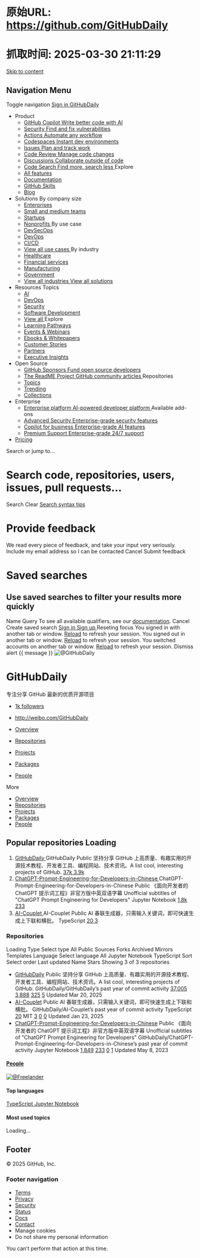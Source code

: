 # 原始URL: https://github.com/GitHubDaily

# 抓取时间: 2025-03-30 21:11:29

[Skip to content](https://github.com/GitHubDaily#start-of-content)
## Navigation Menu
Toggle navigation
[ ](https://github.com/)
[ Sign in ](https://github.com/login?return_to=https%3A%2F%2Fgithub.com%2FGitHubDaily)
[GitHubDaily](https://github.com/GitHubDaily)
  * Product 
    * [ GitHub Copilot Write better code with AI  ](https://github.com/features/copilot)
    * [ Security Find and fix vulnerabilities  ](https://github.com/features/security)
    * [ Actions Automate any workflow  ](https://github.com/features/actions)
    * [ Codespaces Instant dev environments  ](https://github.com/features/codespaces)
    * [ Issues Plan and track work  ](https://github.com/features/issues)
    * [ Code Review Manage code changes  ](https://github.com/features/code-review)
    * [ Discussions Collaborate outside of code  ](https://github.com/features/discussions)
    * [ Code Search Find more, search less  ](https://github.com/features/code-search)
Explore
    * [ All features ](https://github.com/features)
    * [ Documentation ](https://docs.github.com)
    * [ GitHub Skills ](https://skills.github.com)
    * [ Blog ](https://github.blog)
  * Solutions 
By company size
    * [ Enterprises ](https://github.com/enterprise)
    * [ Small and medium teams ](https://github.com/team)
    * [ Startups ](https://github.com/enterprise/startups)
    * [ Nonprofits ](https://github.com/solutions/industry/nonprofits)
By use case
    * [ DevSecOps ](https://github.com/solutions/use-case/devsecops)
    * [ DevOps ](https://github.com/solutions/use-case/devops)
    * [ CI/CD ](https://github.com/solutions/use-case/ci-cd)
    * [ View all use cases ](https://github.com/solutions/use-case)
By industry
    * [ Healthcare ](https://github.com/solutions/industry/healthcare)
    * [ Financial services ](https://github.com/solutions/industry/financial-services)
    * [ Manufacturing ](https://github.com/solutions/industry/manufacturing)
    * [ Government ](https://github.com/solutions/industry/government)
    * [ View all industries ](https://github.com/solutions/industry)
[ View all solutions ](https://github.com/solutions)
  * Resources 
Topics
    * [ AI ](https://github.com/resources/articles/ai)
    * [ DevOps ](https://github.com/resources/articles/devops)
    * [ Security ](https://github.com/resources/articles/security)
    * [ Software Development ](https://github.com/resources/articles/software-development)
    * [ View all ](https://github.com/resources/articles)
Explore
    * [ Learning Pathways ](https://resources.github.com/learn/pathways)
    * [ Events & Webinars ](https://resources.github.com)
    * [ Ebooks & Whitepapers ](https://github.com/resources/whitepapers)
    * [ Customer Stories ](https://github.com/customer-stories)
    * [ Partners ](https://partner.github.com)
    * [ Executive Insights ](https://github.com/solutions/executive-insights)
  * Open Source 
    * [ GitHub Sponsors Fund open source developers  ](https://github.com/sponsors)
    * [ The ReadME Project GitHub community articles  ](https://github.com/readme)
Repositories
    * [ Topics ](https://github.com/topics)
    * [ Trending ](https://github.com/trending)
    * [ Collections ](https://github.com/collections)
  * Enterprise 
    * [ Enterprise platform AI-powered developer platform  ](https://github.com/enterprise)
Available add-ons
    * [ Advanced Security Enterprise-grade security features  ](https://github.com/enterprise/advanced-security)
    * [ Copilot for business Enterprise-grade AI features  ](https://github.com/features/copilot/copilot-business)
    * [ Premium Support Enterprise-grade 24/7 support  ](https://github.com/premium-support)
  * [Pricing](https://github.com/pricing)


Search or jump to...
# Search code, repositories, users, issues, pull requests...
Search 
Clear
[Search syntax tips](https://docs.github.com/search-github/github-code-search/understanding-github-code-search-syntax)
#  Provide feedback 
We read every piece of feedback, and take your input very seriously.
Include my email address so I can be contacted
Cancel  Submit feedback 
#  Saved searches 
## Use saved searches to filter your results more quickly
Name
Query
To see all available qualifiers, see our [documentation](https://docs.github.com/search-github/github-code-search/understanding-github-code-search-syntax). 
Cancel  Create saved search 
[ Sign in ](https://github.com/login?return_to=https%3A%2F%2Fgithub.com%2FGitHubDaily)
[ Sign up ](https://github.com/signup?ref_cta=Sign+up&ref_loc=header+logged+out&ref_page=%2F%3Corg-login%3E&source=header) Reseting focus
You signed in with another tab or window. [Reload](https://github.com/GitHubDaily) to refresh your session. You signed out in another tab or window. [Reload](https://github.com/GitHubDaily) to refresh your session. You switched accounts on another tab or window. [Reload](https://github.com/GitHubDaily) to refresh your session. Dismiss alert
{{ message }}
![@GitHubDaily](https://avatars.githubusercontent.com/u/46262515?s=200&v=4)
#  GitHubDaily 
专注分享 GitHub 最新的优质开源项目
  * [ 1k followers ](https://github.com/orgs/GitHubDaily/followers)
  * <http://weibo.com/GitHubDaily>


  * [ Overview ](https://github.com/GitHubDaily)
  * [ Repositories ](https://github.com/orgs/GitHubDaily/repositories)
  * [ Projects ](https://github.com/orgs/GitHubDaily/projects)
  * [ Packages ](https://github.com/orgs/GitHubDaily/packages)
  * [ People ](https://github.com/orgs/GitHubDaily/people)


More
  * [Overview](https://github.com/GitHubDaily)
  * [Repositories](https://github.com/orgs/GitHubDaily/repositories)
  * [Projects](https://github.com/orgs/GitHubDaily/projects)
  * [Packages](https://github.com/orgs/GitHubDaily/packages)
  * [People](https://github.com/orgs/GitHubDaily/people)


##  Popular repositories  Loading
  1. [ GitHubDaily ](https://github.com/GitHubDaily/GitHubDaily) GitHubDaily Public
坚持分享 GitHub 上高质量、有趣实用的开源技术教程、开发者工具、编程网站、技术资讯。A list cool, interesting projects of GitHub. 
[ 37k ](https://github.com/GitHubDaily/GitHubDaily/stargazers) [ 3.9k ](https://github.com/GitHubDaily/GitHubDaily/forks)
  2. [ ChatGPT-Prompt-Engineering-for-Developers-in-Chinese ](https://github.com/GitHubDaily/ChatGPT-Prompt-Engineering-for-Developers-in-Chinese) ChatGPT-Prompt-Engineering-for-Developers-in-Chinese Public
《面向开发者的 ChatGPT 提示词工程》非官方版中英双语字幕 Unofficial subtitles of "ChatGPT Prompt Engineering for Developers" 
Jupyter Notebook [ 1.8k ](https://github.com/GitHubDaily/ChatGPT-Prompt-Engineering-for-Developers-in-Chinese/stargazers) [ 233 ](https://github.com/GitHubDaily/ChatGPT-Prompt-Engineering-for-Developers-in-Chinese/forks)
  3. [ AI-Couplet ](https://github.com/GitHubDaily/AI-Couplet) AI-Couplet Public
AI 春联生成器，只需输入关键词，即可快速生成上下联和横批。 
TypeScript [ 20 ](https://github.com/GitHubDaily/AI-Couplet/stargazers) [ 3 ](https://github.com/GitHubDaily/AI-Couplet/forks)


###  Repositories 
Loading
Type
Select type
All Public Sources Forks Archived Mirrors Templates
Language
Select language
All Jupyter Notebook TypeScript
Sort
Select order
Last updated Name Stars
Showing 3 of 3 repositories
  * [GitHubDaily](https://github.com/GitHubDaily/GitHubDaily) Public 
坚持分享 GitHub 上高质量、有趣实用的开源技术教程、开发者工具、编程网站、技术资讯。A list cool, interesting projects of GitHub. 
[](https://github.com/GitHubDaily/GitHubDaily/graphs/commit-activity) GitHubDaily/GitHubDaily’s past year of commit activity
[ 37,005](https://github.com/GitHubDaily/GitHubDaily/stargazers) [ 3,888](https://github.com/GitHubDaily/GitHubDaily/forks) [ 325](https://github.com/GitHubDaily/GitHubDaily/issues) [ 5](https://github.com/GitHubDaily/GitHubDaily/pulls) Updated Mar 20, 2025
  * [AI-Couplet](https://github.com/GitHubDaily/AI-Couplet) Public 
AI 春联生成器，只需输入关键词，即可快速生成上下联和横批。 
[](https://github.com/GitHubDaily/AI-Couplet/graphs/commit-activity) GitHubDaily/AI-Couplet’s past year of commit activity
TypeScript [ 20](https://github.com/GitHubDaily/AI-Couplet/stargazers) MIT  [ 3](https://github.com/GitHubDaily/AI-Couplet/forks) [ 0](https://github.com/GitHubDaily/AI-Couplet/issues) [ 0](https://github.com/GitHubDaily/AI-Couplet/pulls) Updated Jan 23, 2025
  * [ChatGPT-Prompt-Engineering-for-Developers-in-Chinese](https://github.com/GitHubDaily/ChatGPT-Prompt-Engineering-for-Developers-in-Chinese) Public 
《面向开发者的 ChatGPT 提示词工程》非官方版中英双语字幕 Unofficial subtitles of "ChatGPT Prompt Engineering for Developers" 
[](https://github.com/GitHubDaily/ChatGPT-Prompt-Engineering-for-Developers-in-Chinese/graphs/commit-activity) GitHubDaily/ChatGPT-Prompt-Engineering-for-Developers-in-Chinese’s past year of commit activity
Jupyter Notebook [ 1,849](https://github.com/GitHubDaily/ChatGPT-Prompt-Engineering-for-Developers-in-Chinese/stargazers) [ 233](https://github.com/GitHubDaily/ChatGPT-Prompt-Engineering-for-Developers-in-Chinese/forks) [ 0](https://github.com/GitHubDaily/ChatGPT-Prompt-Engineering-for-Developers-in-Chinese/issues) [ 1](https://github.com/GitHubDaily/ChatGPT-Prompt-Engineering-for-Developers-in-Chinese/pulls) Updated May 8, 2023


#### [People ](https://github.com/orgs/GitHubDaily/people)
[ ![@Freelander](https://avatars.githubusercontent.com/u/10611037?s=70&v=4) ](https://github.com/Freelander)
#### Top languages
[ TypeScript ](https://github.com/orgs/GitHubDaily/repositories?language=typescript&type=all) [ Jupyter Notebook ](https://github.com/orgs/GitHubDaily/repositories?language=jupyter+notebook&type=all)
#### Most used topics
Loading…
## Footer
[ ](https://github.com "GitHub") © 2025 GitHub, Inc. 
### Footer navigation
  * [Terms](https://docs.github.com/site-policy/github-terms/github-terms-of-service)
  * [Privacy](https://docs.github.com/site-policy/privacy-policies/github-privacy-statement)
  * [Security](https://github.com/security)
  * [Status](https://www.githubstatus.com/)
  * [Docs](https://docs.github.com/)
  * [Contact](https://support.github.com?tags=dotcom-footer)
  * Manage cookies 
  * Do not share my personal information 


You can’t perform that action at this time. 
